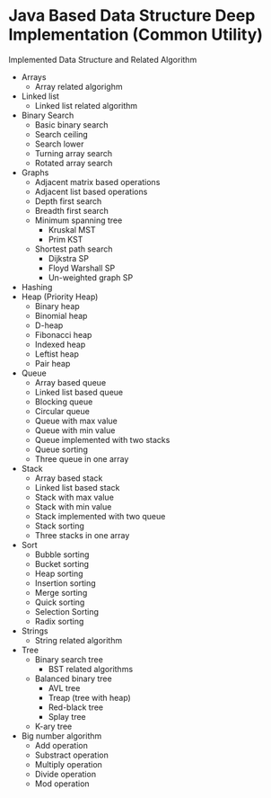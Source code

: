 Java Based Data Structure Deep Implementation (Common Utility)
=====================
Implemented Data Structure and Related Algorithm

- Arrays
  - Array related algorighm
- Linked list
  - Linked list related algorithm
- Binary Search
  - Basic binary search
  - Search ceiling
  - Search lower
  - Turning array search
  - Rotated array search
- Graphs
  - Adjacent matrix based operations
  - Adjacent list based operations
  - Depth first search
  - Breadth first search
  - Minimum spanning tree
    - Kruskal MST
    - Prim KST
  - Shortest path search
    - Dijkstra SP
    - Floyd Warshall SP
    - Un-weighted graph SP
- Hashing
- Heap (Priority Heap)
  - Binary heap
  - Binomial heap
  - D-heap
  - Fibonacci heap
  - Indexed heap
  - Leftist heap
  - Pair heap
- Queue
  - Array based queue
  - Linked list based queue
  - Blocking queue
  - Circular queue
  - Queue with max value
  - Queue with min value
  - Queue implemented with two stacks
  - Queue sorting
  - Three queue in one array
- Stack
  - Array based stack
  - Linked list based stack
  - Stack with max value
  - Stack with min value
  - Stack implemented with two queue
  - Stack sorting
  - Three stacks in one array
- Sort
  - Bubble sorting
  - Bucket sorting
  - Heap sorting
  - Insertion sorting
  - Merge sorting
  - Quick sorting
  - Selection Sorting
  - Radix sorting
- Strings
  - String related algorithm
- Tree
  - Binary search tree
    - BST related algorithms
  - Balanced binary tree
    - AVL tree
    - Treap (tree with heap)
    - Red-black tree
    - Splay tree
  - K-ary tree
- Big number algorithm
  - Add operation
  - Substract operation
  - Multiply operation
  - Divide operation
  - Mod operation


